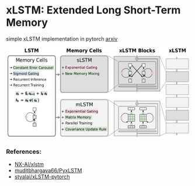 # xLSTM: Extended Long Short-Term Memory

simple xLSTM implementation in pytorch
[arxiv](https://arxiv.org/abs/2405.04517)

<div align="center">
    <img src="./assets/xlstm.png" width=750 height=250>
</div>

### References:
- [NX-AI/xlstm](https://github.com/NX-AI/xlstm/tree/main)
- [muditbhargava66/PyxLSTM](https://github.com/muditbhargava66/PyxLSTM/tree/main)
- [styalai/xLSTM-pytorch](https://github.com/styalai/xLSTM-pytorch)
